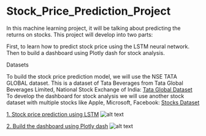 # Stock_Price_Prediction_Project

In this machine learning project, it will be talking about predicting the returns on stocks. This project will develop into two parts:

First, to learn how to predict stock price using the LSTM neural network.
Then to build a dashboard using Plotly dash for stock analysis.

Datasets

To build the stock price prediction model, we will use the NSE TATA GLOBAL dataset. This is a dataset of Tata Beverages from Tata Global Beverages Limited, National Stock Exchange of India: [Tata Global Dataset](https://github.com/sharonccs/Stock_Price_Prediction_Project/blob/main/NSE-TATA.csv)
To develop the dashboard for stock analysis we will use another stock dataset with multiple stocks like Apple, Microsoft, Facebook: [Stocks Dataset](https://github.com/sharonccs/Stock_Price_Prediction_Project/blob/main/stock_data.csv)

[1. Stock price prediction using LSTM](https://github.com/sharonccs/Stock_Price_Prediction_Project/blob/main/Stock%20price%20prediction%20using%20LSTM.ipynb)
![alt text](https://github.com/sharonccs/Stock_Price_Prediction_Project/blob/main/Visualize%20the%20predicted%20stock%20costs%20with%20actual%20stock%20costs.png)

[2. Build the dashboard using Plotly dash](https://github.com/sharonccs/Stock_Price_Prediction_Project/blob/main/stock_app.ipynb)
![alt text](https://github.com/sharonccs/Stock_Price_Prediction_Project/blob/main/Stock-Price-Prediction-project-dashboard-2.gif)
